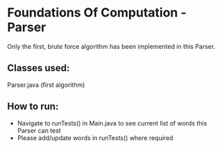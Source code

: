 # Foundations Of Computation - Parser 

Only the first, brute force algorithm has been implemented in this Parser.

## Classes used:
Parser.java (first algorithm)

## How to run:
- Navigate to runTests() in Main.java to see current list of words this Parser can test
- Please add/update words in runTests() where required
